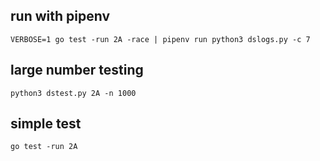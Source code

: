 ## run with pipenv

```shell
VERBOSE=1 go test -run 2A -race | pipenv run python3 dslogs.py -c 7
```

## large number testing

```shell
python3 dstest.py 2A -n 1000    
```

## simple test

```shell
go test -run 2A  
```